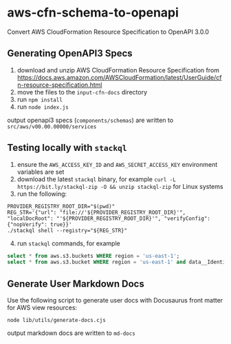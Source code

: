 # aws-cfn-schema-to-openapi
Convert AWS CloudFormation Resource Specification to OpenAPI 3.0.0

## Generating OpenAPI3 Specs
1. download and unzip AWS CloudFormation Resource Specification from https://docs.aws.amazon.com/AWSCloudFormation/latest/UserGuide/cfn-resource-specification.html
2. move the files to the `input-cfn-docs` directory
3. run `npm install`
4. run `node index.js`

output openapi3 specs (`components/schemas`) are written to `src/aws/v00.00.00000/services`

## Testing locally with `stackql`
1. ensure the `AWS_ACCESS_KEY_ID` and `AWS_SECRET_ACCESS_KEY` environment variables are set
2. download the latest `stackql` binary, for example `curl -L https://bit.ly/stackql-zip -O && unzip stackql-zip` for Linux systems
3. run the following:
```
PROVIDER_REGISTRY_ROOT_DIR="$(pwd)"
REG_STR='{"url": "file://'${PROVIDER_REGISTRY_ROOT_DIR}'", "localDocRoot": "'${PROVIDER_REGISTRY_ROOT_DIR}'", "verifyConfig": {"nopVerify": true}}'
./stackql shell --registry="${REG_STR}"
```
4. run `stackql` commands, for example 
```sql
select * from aws.s3.buckets WHERE region = 'us-east-1';
select * from aws.s3.bucket WHERE region = 'us-east-1' and data__Identifier = 'stackql-trial-bucket-01 ';
```


## Generate User Markdown Docs
Use the following script to generate user docs with Docusaurus front matter for AWS view resources:

```
node lib/utils/generate-docs.cjs
```

output markdown docs are written to `md-docs`